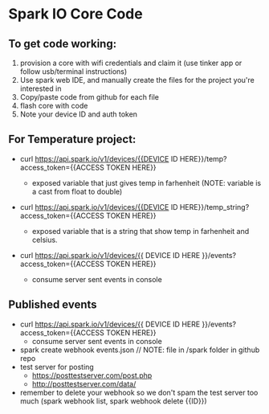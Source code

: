 # Spark IO Core Code

## To get code working:
1. provision a core with wifi credentials and claim it (use tinker app or follow usb/terminal instructions)
2. Use spark web IDE, and manually create the files for the project you're interested in
3. Copy/paste code from github for each file
4. flash core with code
5. Note your device ID and auth token


## For Temperature project:
* curl https://api.spark.io/v1/devices/{{DEVICE ID HERE}}/temp?access_token={{ACCESS TOKEN HERE}}
  * exposed variable that just gives temp in farhenheit (NOTE: variable is a cast from float to double)

* curl https://api.spark.io/v1/devices/{{DEVICE ID HERE}}/temp_string?access_token={{ACCESS TOKEN HERE}}
  * exposed variable that is a string that show temp in farhenheit and celsius.

* curl https://api.spark.io/v1/devices/{{ DEVICE ID HERE }}/events?access_token={{ACCESS TOKEN HERE}}
  * consume server sent events in console

## Published events
* curl https://api.spark.io/v1/devices/{{ DEVICE ID HERE }}/events?access_token={{ACCESS TOKEN HERE}}
  * consume server sent events in console
* spark create webhook events.json // NOTE: file in /spark folder in github repo
* test server for posting
  * https://posttestserver.com/post.php
  * http://posttestserver.com/data/
* remember to delete your webhook so we don't spam the test server too much (spark webhook list, spark webhook delete {{ID}})
